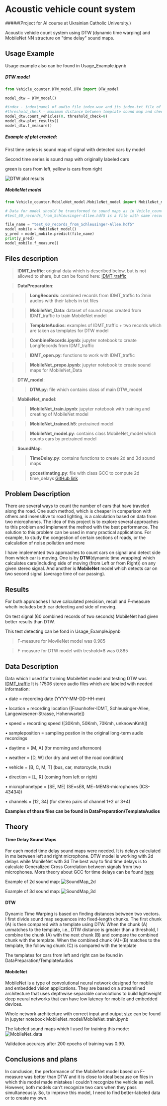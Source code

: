 # Acoustic vehicle count system 
#####(Project for AI course at Ukrainian Catholic University.)

 Acoustic vehicle count system using DTW (dynamic time warping) and MobileNet NN structure on "time delay" sound maps.
 

 
## Usage Example
Usage example also can be found in Usage_Example.ipynb

##### DTW model
```python
from Vehicle_counter.DTW_model.DTW import DTW_model

model_dtw = DTW_model()

#index - index(name) of audio file index.wav and its index.txt file of labels from Vehicle_counter/DataPreparation/LongRecords
#threshold_check - maximum distance between template sound map and checked chunk
model_dtw.count_vehicles(0, threshold_check=8)
model_dtw.plot_results()
model_dtw.f_measure()
```
##### Example of plot created:

First time series is sound map of signal with detected cars by model

Second time series is sound map with originally labeled cars

green is cars from left, yellow is cars from right

![DTW plot results](https://github.com/UstymKhaburskiy/Vehicle_counter/blob/master/DTW_plot_results_example.png)

##### MobileNet model
```python
from Vehicle_counter.MobileNet_model.MobileNet_model import MobileNet_model

# Data for model should be transformed to sound maps as in Veicle_counter/DataPreparatiom/MobileNet_prepo.ipynb example
#test_60_records_from_Schleusinger-Allee.hdf5 is a file with same records as in Longrecords/0.wav (60 small combined records)

file_name = "test_60_records_from_Schleusinger-Allee.hdf5"
model_mobile = MobileNet_model()
y_pred = model_mobile.predict(file_name)
print(y_pred)
model_mobile.f_measure()
```

## Files description
> **IDMT_traffic**: original data which is described below, but is not allowed to share, but can be found here: [IDMT_traffic](https://www.idmt.fraunhofer.de/en/publications/datasets/traffic.html)

> **DataPreparation**:

>> **LongRecords**: combined records from IDMT_traffic to 2min audios with their labels in txt files

>> **MobileNet_Data**: dataset of sound maps created from IDMT_traffic to train MobileNet model

>> **TemplateAudios**: examples of IDMT_traffic + two records which are taken as templates for DTW model

>> **CombineRecords.ipynb**: jupyter notebook to create LongRecords from IDMT_traffic

>> **IDMT_open.py**: functions to work with IDMT_traffic

>> **MobileNet_prepo.ipynb**: jupyter notebook to create sound maps for MobileNet_Data

> **DTW_model**:

>> **DTW.py**: file which contains class of main DTW_model

> **MobileNet_model**:

>> **MobileNet_train.ipynb**: jupyter notebook with training and creating of MobileNet model

>> **MobileNet_trained.h5**: pretrained model

>> **MobileNet_model.py**: contains class MobileNet_model which counts cars by pretrained model

> **SoundMap**:

>> **TimeDelay.py**: contains functions to create 2d and 3d sound maps

>> **gccestimating.py**: file with class GCC to compute 2d time_delays [GitHub link](https://github.com/SiggiGue/gccestimating)

## Problem Description

There are several ways to count the number of cars that have traveled along the road. One
such method, which is cheaper in comparison with others and insensitive to road lighting,
is a calculation based on data from two microphones. The idea of this project is to
explore several approaches to this problem and implement the method with the best
performance. The solution to this problem can be used in many practical applications. For
example, to study the congestion of certain sections of roads, or the calculation of noise
pollution and more

I have implemented two approaches to count cars on signal and detect side from which car is moving. One is by **DTW**(dynamic time wrapping) which calculates cars(including side of moving (from Left or from Right)) on any given stereo signal. And another is **MobileNet** model which detects car on two second signal (average time of car passing).

## Results

For both approaches I have calculated precision, recall and F-measure whcih includes both car detecting and side of moving.

On test signal (60 combined records of two seconds) MobileNet had given better results than DTW.

This test detecting can be fond in Usage_Example.ipynb

>F-measure for MovileNet model was 0.985

>F-measure for DTW model with treshold=8 was 0.885

## Data Description

Data which I used for training MobileNet model and testing DTW was [IDMT_traffic](https://www.idmt.fraunhofer.de/en/publications/datasets/traffic.html)
It is 17506 stereo audio files which are labeled with needed information:

• date = recording date (YYYY-MM-DD-HH-mm)

• location = recording location ([Fraunhofer-IDMT, Schleusinger-Allee, Langewiesener-Strasse, Hohenwarte])

• speed = recording speed ([30Kmh, 50Kmh, 70Kmh, unknownKmh])

• sampleposition = sampling postion in the original long-term audio recordings

• daytime = [M, A] (for morning and afternoon)

• weather = [D, W] (for dry and wet of the road condition)

• vehicle = [B, C, M, T] (bus, car, motorcycle, truck)

• direction = [L, R] (coming from left or right)

• microphonetype = [SE, ME] (SE=sE8, ME=MEMS-microphones (ICS-43434))

• channels = [12, 34] (for stereo pairs of channel 1+2 or 3+4)

**Examples of those files can be found in DataPreparation/TemplateAudios**

## Theory
#### Time Delay Sound Maps

For each model time delay sound maps were needed. It is delays calculated in ms between left and right microphone. DTW model is working with 2d delays while MonileNet with 3d
The best way to find time delays is to calculate Generalized Cross Correlation between signals from two microphones.
More theory about GCC for time delays can be found [here](https://arxiv.org/pdf/1910.08838.pdf)

Example of 2d sound map:
![SoundMap_2d](https://github.com/UstymKhaburskiy/Vehicle_counter/blob/master/SoundMap_2d.png)

Example of 3d sound map:
![SoundMap_3d](https://github.com/UstymKhaburskiy/Vehicle_counter/blob/master/SoundMap_3d.png)
 
#### DTW

Dynamic Time Warping is based on finding distances between two vectors. I first divide sound map 
sequences into fixed-length chunks. The first chunk (A) is then compared with a template using 
DTW. When the chunk (A) unmatches to the template, i.e., DTW distance is greater than a 
threshold, I combine the chunk (A) with the next chunk (B) and compare the combined chunk
with the template. When the combined chunk (A)+(B) matches to the template, the following 
chunk (C) is compared with the template

The templates for cars from left and right can be found in DataPreparation/TemplateAudios

#### MobileNet

MobileNet is a type of convolutional neural network designed for mobile and embedded vision applications. They are based on a streamlined architecture that uses depthwise separable convolutions to build lightweight deep neural networks that can have low latency for mobile and embedded devices.

Whole network architecture with correct input and output size can be found in jupyter notebook MobileNet_model/MobileNet_train.ipynb

The labeled sound maps which I used for training this mode:
![MobileNet_data](https://github.com/UstymKhaburskiy/Vehicle_counter/blob/master/MobileNet_data.png)

Validation accuracy after 200 epochs of training was 0.99.

## Conclusions and plans

In conclusion, the performance of the MobileNet model based on F-measure was better than DTW and it is close to ideal because on files in which this model made mistakes I couldn't recognize the vehicle as well.
However, both models can't recognize two cars when they pass simultaneously. So, to improve this model, I need to find better-labeled data or to create my own.